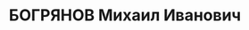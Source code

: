 ---
title: БОГРЯНОВ Михаил Иванович
description: 'Род. в 1896, Польша, г. Пинск, русский, обр.: начальное. Проживал: г.
  Новосибирск. Портной фабрики "Автомат"

  Арестован 04.05.1928. Обв. в "антисоветской агитации" (ст. 58-10 УК РСФСР). Приговор:
  Коллегия ОГПУ, 27.07.1928 – к ссылке на 3 года.

  Реабилитирован 06.09.2002'
---